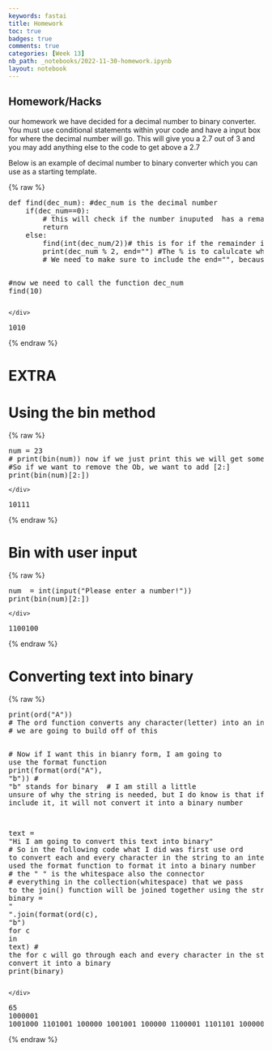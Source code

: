 ```yaml
---
keywords: fastai
title: Homework 
toc: true
badges: true
comments: true
categories: [Week 13]
nb_path: _notebooks/2022-11-30-homework.ipynb
layout: notebook
---
```


<!--
#################################################
### THIS FILE WAS AUTOGENERATED! DO NOT EDIT! ###
#################################################
# file to edit: _notebooks/2022-11-30-homework.ipynb
-->

<div class="container" id="notebook-container">
        
<div class="cell border-box-sizing text_cell rendered"><div class="inner_cell">
<div class="text_cell_render border-box-sizing rendered_html">
<h2 id="Homework/Hacks">Homework/Hacks<a class="anchor-link" href="#Homework/Hacks"> </a></h2><p>our homework we have decided for a decimal number to binary converter. You must use conditional statements within your code and have a input box for where the decimal number will go. This will give you a 2.7 out of 3 and you may add anything else to the code to get above a 2.7</p>

</div>
</div>
</div>
<div class="cell border-box-sizing text_cell rendered"><div class="inner_cell">
<div class="text_cell_render border-box-sizing rendered_html">
<p>Below is an example of decimal number to binary converter which you can use as a starting template.</p>

</div>
</div>
</div>
    {% raw %}
    
<div class="cell border-box-sizing code_cell rendered">
<div class="input">

<div class="inner_cell">
    <div class="input_area">
<div class=" highlight hl-ipython3"><pre><span></span><span class="k">def</span> <span class="nf">find</span><span class="p">(</span><span class="n">dec_num</span><span class="p">):</span> <span class="c1">#dec_num is the decimal number</span>
    <span class="k">if</span><span class="p">(</span><span class="n">dec_num</span><span class="o">==</span><span class="mi">0</span><span class="p">):</span>
        <span class="c1"># this will check if the number inuputed  has a remainder or not</span>
        <span class="k">return</span>
    <span class="k">else</span><span class="p">:</span>
        <span class="n">find</span><span class="p">(</span><span class="nb">int</span><span class="p">(</span><span class="n">dec_num</span><span class="o">/</span><span class="mi">2</span><span class="p">))</span><span class="c1"># this is for if the remainder is not 0, so it will divide by 2</span>
        <span class="nb">print</span><span class="p">(</span><span class="n">dec_num</span> <span class="o">%</span> <span class="mi">2</span><span class="p">,</span> <span class="n">end</span><span class="o">=</span><span class="s2">&quot;&quot;</span><span class="p">)</span> <span class="c1">#The % is to calulcate what the remainder is</span>
        <span class="c1"># We need to make sure to include the end=&quot;&quot;, because if we dont do this, the numbers will be printed in different lines, but we want them in one single line.</span>

<span class="c1">#now we need to call the function dec_num</span>
<span class="n">find</span><span class="p">(</span><span class="mi">10</span><span class="p">)</span>
</pre></div>

    </div>
</div>
</div>

<div class="output_wrapper">
<div class="output">

<div class="output_area">

<div class="output_subarea output_stream output_stdout output_text">
<pre>1010</pre>
</div>
</div>

</div>
</div>

</div>
    {% endraw %}

<div class="cell border-box-sizing text_cell rendered"><div class="inner_cell">
<div class="text_cell_render border-box-sizing rendered_html">
<h1 id="EXTRA">EXTRA<a class="anchor-link" href="#EXTRA"> </a></h1>
</div>
</div>
</div>
<div class="cell border-box-sizing text_cell rendered"><div class="inner_cell">
<div class="text_cell_render border-box-sizing rendered_html">
<h1 id="Using-the-bin-method">Using the bin method<a class="anchor-link" href="#Using-the-bin-method"> </a></h1>
</div>
</div>
</div>
    {% raw %}
    
<div class="cell border-box-sizing code_cell rendered">
<div class="input">

<div class="inner_cell">
    <div class="input_area">
<div class=" highlight hl-ipython3"><pre><span></span><span class="n">num</span> <span class="o">=</span> <span class="mi">23</span>
<span class="c1"># print(bin(num)) now if we just print this we will get something like this as an answer: 0b10111</span>
<span class="c1">#So if we want to remove the Ob, we want to add [2:]</span>
<span class="nb">print</span><span class="p">(</span><span class="nb">bin</span><span class="p">(</span><span class="n">num</span><span class="p">)[</span><span class="mi">2</span><span class="p">:])</span>
</pre></div>

    </div>
</div>
</div>

<div class="output_wrapper">
<div class="output">

<div class="output_area">

<div class="output_subarea output_stream output_stdout output_text">
<pre>10111
</pre>
</div>
</div>

</div>
</div>

</div>
    {% endraw %}

<div class="cell border-box-sizing text_cell rendered"><div class="inner_cell">
<div class="text_cell_render border-box-sizing rendered_html">
<h1 id="Bin-with-user-input">Bin with user input<a class="anchor-link" href="#Bin-with-user-input"> </a></h1>
</div>
</div>
</div>
    {% raw %}
    
<div class="cell border-box-sizing code_cell rendered">
<div class="input">

<div class="inner_cell">
    <div class="input_area">
<div class=" highlight hl-ipython3"><pre><span></span><span class="n">num</span>  <span class="o">=</span> <span class="nb">int</span><span class="p">(</span><span class="nb">input</span><span class="p">(</span><span class="s2">&quot;Please enter a number!&quot;</span><span class="p">))</span>
<span class="nb">print</span><span class="p">(</span><span class="nb">bin</span><span class="p">(</span><span class="n">num</span><span class="p">)[</span><span class="mi">2</span><span class="p">:])</span>
</pre></div>

    </div>
</div>
</div>

<div class="output_wrapper">
<div class="output">

<div class="output_area">

<div class="output_subarea output_stream output_stdout output_text">
<pre>1100100
</pre>
</div>
</div>

</div>
</div>

</div>
    {% endraw %}

<div class="cell border-box-sizing text_cell rendered"><div class="inner_cell">
<div class="text_cell_render border-box-sizing rendered_html">
<h1 id="Converting-text-into-binary">Converting text into binary<a class="anchor-link" href="#Converting-text-into-binary"> </a></h1>
</div>
</div>
</div>
    {% raw %}
    
<div class="cell border-box-sizing code_cell rendered">
<div class="input">

<div class="inner_cell">
    <div class="input_area">
<div class=" highlight hl-ipython3"><pre><span></span><span class="nb">print</span><span class="p">(</span><span class="nb">ord</span><span class="p">(</span><span class="s2">&quot;A&quot;</span><span class="p">))</span>
<span class="c1"># The ord function converts any character(letter) into an integer, this is case sensative</span>
<span class="c1"># we are going to build off of this</span>

<span class="c1"># Now if I want this in bianry form, I am going to use the format function</span>
<span class="nb">print</span><span class="p">(</span><span class="nb">format</span><span class="p">(</span><span class="nb">ord</span><span class="p">(</span><span class="s2">&quot;A&quot;</span><span class="p">),</span> <span class="s2">&quot;b&quot;</span><span class="p">))</span> <span class="c1"># &quot;b&quot; stands for binary </span>
<span class="c1"># I am still a little unsure of why the string is needed, but I do know is that if we dont include it, it will not convert it into a binary number</span>

<span class="n">text</span> <span class="o">=</span> <span class="s2">&quot;Hi I am going to convert this text into binary&quot;</span>
<span class="c1"># So in the following code what I did was first use ord to convert each and every character in the string to an integer, then i used the format function to format it into a binary number</span>
<span class="c1"># the &quot; &quot; is the whitespace also the connector</span>
<span class="c1"># everything in the collection(whitespace) that we pass to the join() function will be joined together using the string</span>
<span class="n">binary</span> <span class="o">=</span> <span class="s2">&quot; &quot;</span><span class="o">.</span><span class="n">join</span><span class="p">(</span><span class="nb">format</span><span class="p">(</span><span class="nb">ord</span><span class="p">(</span><span class="n">c</span><span class="p">),</span> <span class="s2">&quot;b&quot;</span><span class="p">)</span> <span class="k">for</span> <span class="n">c</span> <span class="ow">in</span> <span class="n">text</span><span class="p">)</span> <span class="c1"># the for c will go through each and every character in the string and convert it into a binary</span>
<span class="nb">print</span><span class="p">(</span><span class="n">binary</span><span class="p">)</span>
</pre></div>

    </div>
</div>
</div>

<div class="output_wrapper">
<div class="output">

<div class="output_area">

<div class="output_subarea output_stream output_stdout output_text">
<pre>65
1000001
1001000 1101001 100000 1001001 100000 1100001 1101101 100000 1100111 1101111 1101001 1101110 1100111 100000 1110100 1101111 100000 1100011 1101111 1101110 1110110 1100101 1110010 1110100 100000 1110100 1101000 1101001 1110011 100000 1110100 1100101 1111000 1110100 100000 1101001 1101110 1110100 1101111 100000 1100010 1101001 1101110 1100001 1110010 1111001
</pre>
</div>
</div>

</div>
</div>

</div>
    {% endraw %}

</div>
 

